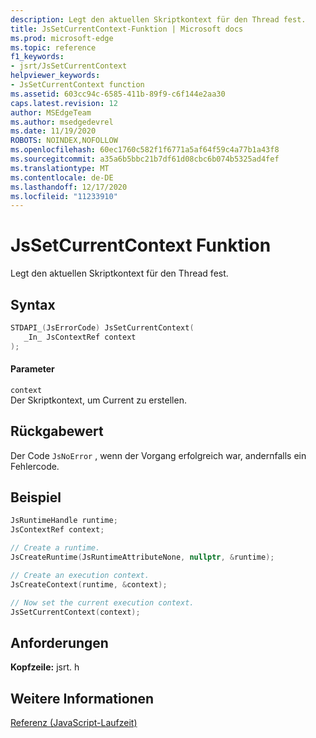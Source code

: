 ```yaml
---
description: Legt den aktuellen Skriptkontext für den Thread fest.
title: JsSetCurrentContext-Funktion | Microsoft docs
ms.prod: microsoft-edge
ms.topic: reference
f1_keywords:
- jsrt/JsSetCurrentContext
helpviewer_keywords:
- JsSetCurrentContext function
ms.assetid: 603cc94c-6585-411b-89f9-c6f144e2aa30
caps.latest.revision: 12
author: MSEdgeTeam
ms.author: msedgedevrel
ms.date: 11/19/2020
ROBOTS: NOINDEX,NOFOLLOW
ms.openlocfilehash: 60ec1760c582f1f6771a5af64f59c4a77b1a43f8
ms.sourcegitcommit: a35a6b5bbc21b7df61d08cbc6b074b5325ad4fef
ms.translationtype: MT
ms.contentlocale: de-DE
ms.lasthandoff: 12/17/2020
ms.locfileid: "11233910"
---
```

# JsSetCurrentContext Funktion

Legt den aktuellen Skriptkontext für den Thread fest.  
  
## Syntax  
  
```cpp  
STDAPI_(JsErrorCode) JsSetCurrentContext(  
   _In_ JsContextRef context  
);  
```  
  
#### Parameter  
 `context`  
 Der Skriptkontext, um Current zu erstellen.  
  
## Rückgabewert  
 Der Code `JsNoError` , wenn der Vorgang erfolgreich war, andernfalls ein Fehlercode.  

## Beispiel

```cpp
JsRuntimeHandle runtime;
JsContextRef context;

// Create a runtime.
JsCreateRuntime(JsRuntimeAttributeNone, nullptr, &runtime);

// Create an execution context.
JsCreateContext(runtime, &context);

// Now set the current execution context.
JsSetCurrentContext(context);
```

## Anforderungen  
 **Kopfzeile:** jsrt. h  
  
## Weitere Informationen  
 [Referenz (JavaScript-Laufzeit)](../chakra-hosting/reference-javascript-runtime.md)
